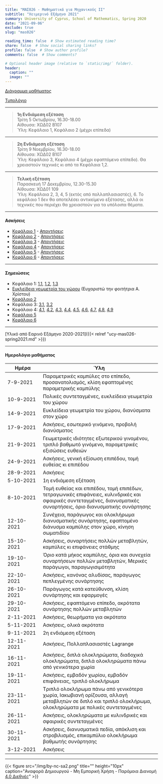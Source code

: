```yaml
---
title: "ΜΑΣ026 - Μαθηματικά για Μηχανικούς ΙΙ"
subtitle: "Χειμερινό Εξάμηνο 2021"
summary: University of Cyprus, School of Mathematics, Spring 2020
date: "2021-09-06"
exclude: true
slug: "mas026"

reading_time: false  # Show estimated reading time?
share: false  # Show social sharing links?
profile: false  # Show author profile?
comments: false  # Show comments?

# Optional header image (relative to `static/img/` folder).
header:
  caption: ""
  image: ""
---
```


[Διάγραμμα μαθήματος](/teaching/mas026/mas026.2_autumn_2021_syllabus.pdf)

[Τυπολόγιο](/teaching/mas026/typologio_mas026.pdf)

---

> **1η Ενδιάμεση εξέταση**\
> Τρίτη 5 Οκτωβρίου, 16.30-18.00 \
> Αίθουσα: ΧΩΔ02 Β107 \
> Ύλη: Κεφάλαιο 1, Κεφάλαιο 2 (μέχρι επίπεδα)

---

> **2η Ενδιάμεση εξέταση**\
> Τρίτη 9 Νοεμβρίου, 16.30-18.00 \
> Αίθουσα: ΧΩΔ02 Β107 \
> Ύλη: Κεφάλαιο 3, Κεφάλαιο 4 (μέχρι εφαπτόμενο επίπεδο). Θα χρειαστούν τεχνικές κι από τα Κεφάλαια 1,2.

---

> **Τελική εξέταση**\
> Παρασκευή 17 Δεκεμβρίου, 12.30-15.30 \
> Αίθουσα: ΧΩΔ01 109 \
> Ύλη: Κεφάλαια 2, 3, 4, 5 (εκτός από πολλαπλασιαστές), 6. Το κεφάλαιο 1 δεν θα αποτελέσει αντικείμενο εξέτασης, αλλά οι τεχνικές που περιέχει θα χρειαστούν για τα υπόλοιπα θέματα. 

---

#### Ασκήσεις

- [Κεφάλαιο 1](/teaching/mas026/mas026_exercises_1.pdf) - [Απαντήσεις](/teaching/mas026/mas026_answers_1.pdf)
- [Κεφάλαιο 2](/teaching/mas026/mas026_exercises_2.pdf) - [Απαντήσεις](/teaching/mas026/mas026_answers_2.pdf)
- [Κεφάλαιο 3](/teaching/mas026/mas026_exercises_3.pdf) - [Απαντήσεις](/teaching/mas026/mas026_answers_3.pdf)
- [Κεφάλαιο 4](/teaching/mas026/mas026_exercises_4.pdf) - [Απαντήσεις](/teaching/mas026/mas026_answers_4.pdf)
- [Κεφάλαιο 5](/teaching/mas026/mas026_exercises_5.pdf) - [Απαντήσεις](/teaching/mas026/mas026_answers_5.pdf)
- [Κεφάλαιο 6](/teaching/mas026/mas026_exercises_6.pdf) - [Απαντήσεις](/teaching/mas026/mas026_answers_6.pdf)

---

#### Σημειώσεις

- Κεφάλαιο 1: [1.1](/teaching/mas026/slides/1.1.parametric_curves.pdf), [1.2](/teaching/mas026/slides/1.2.polar_coordinates.pdf), [1.3](/teaching/mas026/slides/1.3.conic_sections.pdf)
- [Ευκλείδεια γεωμετρία του χώρου](/teaching/mas026/space_geometry.pdf) (Ευχαριστώ την φοιτήτρια Α. Χρίστου)
- [Κεφάλαιο 2](/teaching/mas026/slides/2.Three_Dimensional_Space.pdf)
- Κεφάλαιο 3: [3.1](/teaching/mas026/slides/3.1.vector_functions.pdf), [3.2](/teaching/mas026/slides/3.2.calculus_vector_functions.pdf)
- Κεφάλαιο 4: [4.1](/teaching/mas026/slides/4.1.multivariable_functions.pdf), [4.2](/teaching/mas026/slides/4.2.limits_continuity.pdf), [4.3](/teaching/mas026/slides/4.3.partial_derivatives.pdf), [4.4](/teaching/mas026/slides/4.4.differentiability.pdf), [4.5](/teaching/mas026/slides/4.5.chain_rule.pdf), [4.6](/teaching/mas026/slides/4.6.directional_derivative.pdf), [4.7](/teaching/mas026/slides/4.7.tangent_plane.pdf), [4.8](/teaching/mas026/slides/4.8.extrema.pdf), [4.9](/teaching/mas026/slides/4.9.lagrange_multipliers.pdf)
- [Κεφάλαιο 5](/teaching/mas026/slides/5.Multiple_Integrals.pdf)
- [Κεφάλαιο 6](/teaching/mas026/slides/6.Topics_in_Vector_Calculus.pdf)

---

[Υλικό από Εαρινό Εξάμηνο 2020-2021]({{< relref "ucy-mas026-spring2021.md" >}})

---

#### Ημερολόγιο μαθήματος
| Ημέρα <div style="width:100px"></div> | Ύλη |
| ------------------------------------- | --- |
| 7-9-2021 | Παραμετρικές καμπύλες στο επίπεδο, προσανατολισμός, κλίση εφαπτομένης παραμετρικής καμπύλης |
| 10-9-2021 | Πολικές συντεταγμένες, ευκλείδεια γεωμετρία του χώρου |
| 14-9-2021 | Ευκλείδεια γεωμετρία του χώρου, διανύσματα στον χώρο |
| 17-9-2021 | Ασκήσεις, εσωτερικό γινόμενο, προβολή διανύσματος |
| 21-9-2021 | Γεωμετρικές ιδιότητες εξωτερικού γινομένου, τριπλό βαθμωτό γινόμενο, παραμετρικές εξισώσεις ευθειών |
| 24-9-2021 | Ασκήσεις, γενική εξίσωση επιπέδου, τομή ευθείας κι επιπέδου |
| 28-9-2021 | Ασκήσεις |
| 5-10-2021 | 1η ενδιάμεση εξέταση |
| 8-10-2021 | Τομή ευθείας και επιπέδου, τομή επιπέδων, τετραγωνικές επιφάνειες, κυλινδρικές και σφαιρικές συντεταγμένες, διανυσματικές συναρτήσεις, όριο διανυσματικής συνάρτησης |
| 12-10-2021 | Συνέχεια, παράγωγος και ολοκλήρωμα διανυσματικής συνάρτησης, εφαπτομένο διάνυσμα καμπύλης στον χώρο, κίνηση σωματιδίου |
| 15-10-2021 | Ασκήσεις, συναρτήσεις πολλών μεταβλητών, καμπύλες κι επιφάνειες στάθμης |
| 19-10-2021 | Όριο κατά μήκος καμπύλης, όρια και συνεχεία συναρτήσεων πολλών μεταβλητών, Μερικές παράγωγοι, παραγωγισιμότητα | 
| 22-10-2021 | Ασκήσεις, κανόνας αλυδίσας, παράγωγος πεπλεγμένης συνάρτησης | 
| 26-10-2021 | Παράγωγος κατά κατεύθυνση, κλίση συνάρτησης και εφαρμογές | 
| 29-10-2021 | Ασκήσεις, εφαπτόμενο επίπεδο, ακρότατα συνάρτησης πολλών μεταβλητών |
| 2-11-2021 | Ασκήσεις, θεωρήματα για ακρότατα |
| 5-11-2021 | Ασκήσεις, ολικά ακρότατα |
| 9-11-2021 | 2η ενδιάμεση εξέταση |
| 12-11-2021 | Ασκήσεις, Πολλαπλασιαστές Lagrange |
| 16-11-2021 | Ασκήσεις, διπλά ολοκληρώματα, διαδοχικά ολοκληρώματα, διπλά ολοκληρώματα πάνω από γενικότερα χωρία |
| 19-11-2021 | Ασκήσεις, εμβαδόν χωρίου, εμβαδόν επιφάνειας, τριπλό ολοκλήρωμα |
| 23-11-2021 | Tριπλό ολοκλήρωμα πάνω από γενικότερα χωρία, Ιακωβιανή ορίζουσα, αλλαγή μεταβλητών σε διπλό και τριπλό ολοκλήρωμα, ολοκληρώματα με πολικές συντεταγμένες |
| 26-11-2021 | Ασκήσεις, ολοκληρώματα με κυλινδρικές και σφαιρικές συντεταγμένες |
| 30-11-2021 | Ασκήσεις, διανυσματικά πεδία, απόκλιση και στροβιλισμός, επικαμπύλιο ολοκλήρωμα βαθμωτής συνάρτησης |
| 3-12-2021 | Ασκήσεις |



---

{{< figure src="/img/by-nc-sa2.png" title="" height="10px" caption="Αναφορά Δημιουργού - Μη Εμπορική Χρήση - Παρόμοια Διανομή [4.0 Διεθνές](https://creativecommons.org/licenses/by-nc-sa/4.0/)" >}}


